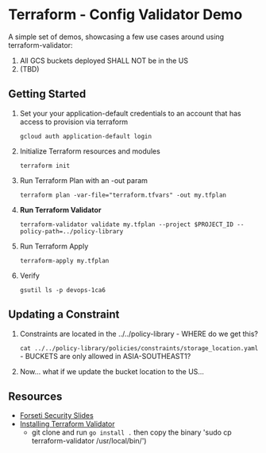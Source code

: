 # Terraform - Config Validator Demo

A simple set of demos, showcasing a few use cases around using terraform-validator:

1. All GCS buckets deployed SHALL NOT be in the US
2. (TBD)

## Getting Started

1. Set your your application-default credentials to an account that has access to provision via terraform

    ```gcloud auth application-default login```

2. Initialize Terraform resources and modules

    ```terraform init```

3. Run Terraform Plan with an -out param

    ```terraform plan -var-file="terraform.tfvars" -out my.tfplan```

4. **Run Terraform Validator**

    ```terraform-validator validate my.tfplan --project $PROJECT_ID --policy-path=../policy-library```

5. Run Terraform Apply

    ```terraform-apply my.tfplan```

6. Verify

    ```gsutil ls -p devops-1ca6```

## Updating a Constraint

1. Constraints are located in the ../../policy-library - WHERE do we get this?

    ```cat ../../policy-library/policies/constraints/storage_location.yaml``` - BUCKETS are only allowed in ASIA-SOUTHEAST1?

2. Now... what if we update the bucket location to the US...

## Resources

* [Forseti Security Slides](https://docs.google.com/presentation/d/18HUHWppc4GFbK5fhe7kQfeOg_bk0XUzqTFG6v55XfVk/edit#slide=id.p)
* [Installing Terraform Validator](https://github.com/GoogleCloudPlatform/terraform-validator)
  * git clone and run `go install .` then copy the binary 'sudo cp terraform-validator /usr/local/bin/')
